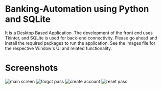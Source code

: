 # Banking-Automation using Python and SQLite
It is a Desktop Based Application. The development of the front end uses Tkinter, and SQLite is used for back-end connectivity. Please go ahead and install the required packages to run the application.
See the images file for the respective Window's UI and related functionality.
# Screenshots
![main screen](https://github.com/irahul32/Banking-Automation/assets/144130758/14a8e5a7-bee5-48fc-a2aa-8cadd4186329)
![forgot pass](https://github.com/irahul32/Banking-Automation/assets/144130758/336764d2-41b5-4ea7-baad-d17c99d59628)
![create account](https://github.com/irahul32/Banking-Automation/assets/144130758/b0f65ed4-7cd1-4295-8408-98f5ef22546e)
![reset pass](https://github.com/irahul32/Banking-Automation/assets/144130758/dedc3ea9-cd53-408e-8cf6-4237a2e9bf89)


